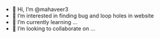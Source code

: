 - 👋 Hi, I’m @mahaveer3
- 👀 I’m interested in finding bug and loop holes in website 
- 🌱 I’m currently learning ...
- 💞️ I’m looking to collaborate on ...


<!---
mahaveer3/mahaveer3 is a ✨ special ✨ repository because its `README.md` (this file) appears on your GitHub profile.
You can click the Preview link to take a look  at your changes.
--->
